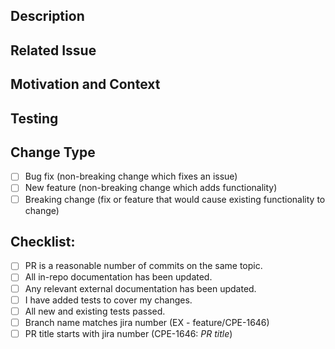 <!--- Provide a general summary of your changes in the Title above -->

## Description
<!--- Describe your changes in detail -->

## Related Issue
<!--- Please link to the issue here, example: -->
<!--- https://massmutual.atlassian.net/browse/CPE-1646 -->

## Motivation and Context
<!--- Why is this change required? What problem does it solve? -->

## Testing
<!--- Please describe in detail how you tested your changes. -->
<!--- Include details of your testing environment, and the tests you ran to -->
<!--- see how your change affects other areas of the code, etc. -->

## Change Type
<!--- What types of changes does your code introduce? Put an `x` in all the boxes that apply and remove any blank space: -->
- [ ] Bug fix (non-breaking change which fixes an issue)
- [ ] New feature (non-breaking change which adds functionality)
- [ ] Breaking change (fix or feature that would cause existing functionality to change)

## Checklist:
<!--- Go over all the following points, and put an `x` in all the boxes that apply and remove any blank space. -->
<!--- If you're unsure about any of these, don't hesitate to ask. We're here to help! -->
- [ ] PR is a reasonable number of commits on the same topic.
- [ ] All in-repo documentation has been updated.
- [ ] Any relevant external documentation has been updated.
- [ ] I have added tests to cover my changes.
- [ ] All new and existing tests passed.
- [ ] Branch name matches jira number (EX - feature/CPE-1646)
- [ ] PR title starts with jira number (CPE-1646: _PR title_)